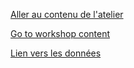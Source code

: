 
[Aller au contenu de l'atelier](atelier_rgeo.html)

[Go to workshop content](rgeo_workshop.md)


[Lien vers les données](https://drive.google.com/open?id=1wL7m89l_9pxatKynztEcrGLm0NB0xR57)